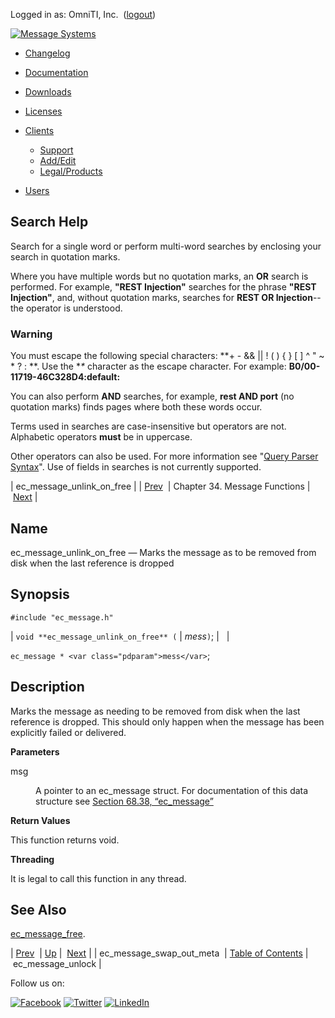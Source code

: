 Logged in as: OmniTI, Inc.  ([logout](https://support.messagesystems.com/logout.php))

[![Message Systems](https://support.messagesystems.com/images/ms-white205.png)](https://support.messagesystems.com/start.php) 

*   [Changelog](https://support.messagesystems.com/start.php?show=changelog)
*   [Documentation](https://support.messagesystems.com/docs/)
*   [Downloads](https://support.messagesystems.com/start.php)

*   [Licenses](https://support.messagesystems.com/license_summary.php)
*   <a href="">Clients</a>
    *   [Support](https://support.messagesystems.com/cs.php)
    *   [Add/Edit](https://support.messagesystems.com/edit_client.php)
    *   [Legal/Products](https://support.messagesystems.com/edit_products.php)
*   [Users](https://support.messagesystems.com/edit_customer.php)

## Search Help

Search for a single word or perform multi-word searches by enclosing your search in quotation marks.

Where you have multiple words but no quotation marks, an **OR** search is performed. For example, **"REST Injection"** searches for the phrase **"REST Injection"**, and, without quotation marks, searches for **REST OR Injection**--the operator is understood.

### Warning

You must escape the following special characters: **+ - && || ! ( ) { } [ ] ^ " ~ * ? : \**. Use the **\** character as the escape character. For example: **B0/00-11719-46C328D4\:default\:**

You can also perform **AND** searches, for example, **rest AND port** (no quotation marks) finds pages where both these words occur.

Terms used in searches are case-insensitive but operators are not. Alphabetic operators **must** be in uppercase.

Other operators can also be used. For more information see "[Query Parser Syntax](https://lucene.apache.org/core/old_versioned_docs/versions/3_0_0/queryparsersyntax.html)". Use of fields in searches is not currently supported.

| ec_message_unlink_on_free |
| [Prev](apis.ec_message_swap_out_meta.php)  | Chapter 34. Message Functions |  [Next](apis.ec_message_unlock.php) |

<a name="apis.ec_message_unlink_on_free"></a>
## Name

ec_message_unlink_on_free — Marks the message as to be removed from disk when the last reference is dropped

## Synopsis

`#include "ec_message.h"`

| `void **ec_message_unlink_on_free** (` | <var class="pdparam">mess</var>`)`; |   |

`ec_message * <var class="pdparam">mess</var>`;<a name="idp29782368"></a>
## Description

Marks the message as needing to be removed from disk when the last reference is dropped. This should only happen when the message has been explicitly failed or delivered.

**Parameters**

<dl class="variablelist">

<dt>msg</dt>

<dd>

A pointer to an ec_message struct. For documentation of this data structure see [Section 68.38, “ec_message”](structs.ec_message.php "68.38. ec_message")

</dd>

</dl>

**Return Values**

This function returns void.

**Threading**

It is legal to call this function in any thread.

<a name="idp29789088"></a>
## See Also

[ec_message_free](apis.ec_message_free.php "ec_message_free").

| [Prev](apis.ec_message_swap_out_meta.php)  | [Up](ec_message.php) |  [Next](apis.ec_message_unlock.php) |
| ec_message_swap_out_meta  | [Table of Contents](index.php) |  ec_message_unlock |

Follow us on:

[![Facebook](https://support.messagesystems.com/images/icon-facebook.png)](http://www.facebook.com/messagesystems) [![Twitter](https://support.messagesystems.com/images/icon-twitter.png)](http://twitter.com/#!/MessageSystems) [![LinkedIn](https://support.messagesystems.com/images/icon-linkedin.png)](http://www.linkedin.com/company/message-systems)